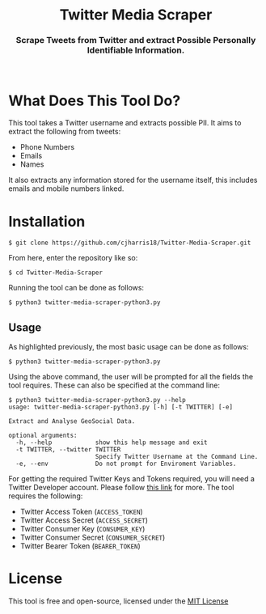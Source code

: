 <h1 align="center">
  Twitter Media Scraper
</h1>

<h3 align="center">
  Scrape Tweets from Twitter and extract Possible Personally Identifiable Information. 
</h2>

<br>

# What Does This Tool Do?

This tool takes a Twitter username and extracts possible PII. It aims to extract the following from tweets:

- Phone Numbers
- Emails
- Names

It also extracts any information stored for the username itself, this includes emails and mobile numbers linked.

# Installation

```
$ git clone https://github.com/cjharris18/Twitter-Media-Scraper.git
```

From here, enter the repository like so:

```
$ cd Twitter-Media-Scraper
```

Running the tool can be done as follows:

```
$ python3 twitter-media-scraper-python3.py
```

## Usage

As highlighted previously, the most basic usage can be done as follows:

```
$ python3 twitter-media-scraper-python3.py
```

Using the above command, the user will be prompted for all the fields the tool requires. These can also be specified at the command line:

```
$ python3 twitter-media-scraper-python3.py --help
usage: twitter-media-scraper-python3.py [-h] [-t TWITTER] [-e]

Extract and Analyse GeoSocial Data.

optional arguments:
  -h, --help            show this help message and exit
  -t TWITTER, --twitter TWITTER
                        Specify Twitter Username at the Command Line.
  -e, --env             Do not prompt for Enviroment Variables.
```

For getting the required Twitter Keys and Tokens required, you will need a Twitter Developer account. Please follow [this link](https://developer.twitter.com/en/docs/twitter-api/getting-started/getting-access-to-the-twitter-api) for more. The tool requires the following:

- Twitter Access Token (`ACCESS_TOKEN`)
- Twitter Access Secret (`ACCESS_SECRET`)
- Twitter Consumer Key (`CONSUMER_KEY`)
- Twitter Consumer Secret (`CONSUMER_SECRET`)
- Twitter Bearer Token (`BEARER_TOKEN`)

# License

This tool is free and open-source, licensed under the [MIT License](LICENSE)
